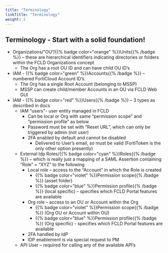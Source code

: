 ```yaml
---
title: "Terminology"
linkTitle: "Terminology"
weight: 1
---
```


## Terminology - Start with a solid foundation! 

- Organizations/"OU”/{{% badge color="orange" %}}Units{{% /badge %}} – these are hierarchical identifiers indicating directories or folders within the FCLD Organizations concept 
  - The Org has a root OU ID and can have child OU ID’s 
- IAM - {{% badge color="green" %}}Accounts{{% /badge %}} – numbered FortiCloud Account ID’s. 
  - The Org has a single Root Account (belonging to MSSP)
  - MSSP can create child/member Accounts in an OU via FCLD Web GUI 
- IAM - {{% badge color="red" %}}Users{{% /badge %}} – 3 types as described in docs 
  - IAM “users"- user entity managed in FCLD 
    - Can be local or Org with same “permission scope” and “permission profile” as below 
    - Password must be set with “Reset URL”, which can only be triggered by admin (not user)
    - 2FA enabled by default and cannot be disabled 
      - Delivered to User’s email, so must be valid (FortiToken is the only other option presently)
  - External Idp Roles/{{% badge color="cyan" %}}Roles{{% /badge %}} – which is really just a mapping of a SAML Assertion containing “Role” = “XYZ” to the following 
    - Local role – access to the “Account” in which the Role is created 
      - {{% badge color="violet" %}}Permission scope{{% /badge %}} (asset folder)
      - {{% badge color="blue" %}}Permission profile{{% /badge %}} (local specific) – specifies which FCLD Portal features are available 
    - Org role – access to an OU or Account within the Org 
      - {{% badge color="violet" %}}Permission scope{{% /badge %}} (Org OU or Account within OU)
      - {{% badge color="blue" %}}Permission profile{{% /badge %}} (Org specific) - specifies which FCLD Portal features are available 
    - 2FA handled by IdP 
    - IDP enablement is via special request to PM 
  - API User – required for calling any of the available API’s
